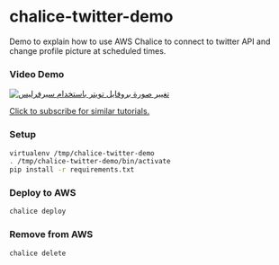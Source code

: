 # chalice-twitter-demo
Demo to explain how to use AWS Chalice to connect to twitter API and change profile picture at scheduled times.


### Video Demo

[![تغيير صورة بروفايل تويتر باستخدام سيرفرليس](https://media-exp1.licdn.com/dms/image/sync/C4D27AQGhRRLLt1uRig/articleshare-shrink_800/0/1635109904026?e=1635318000&v=beta&t=XK3JiXmepgi05u6sqsi3M-nsmkx973RCt7XwMmnpslo)](https://www.youtube.com/watch?v=oCWC3bYqRLA "تغيير صورة بروفايل تويتر باستخدام سيرفرليس")

[Click to subscribe for similar tutorials.](http://learn.me2resh.com)

### Setup
```bash
virtualenv /tmp/chalice-twitter-demo
. /tmp/chalice-twitter-demo/bin/activate 
pip install -r requirements.txt
```

### Deploy to AWS
```bash
chalice deploy
```

### Remove from AWS
```bash
chalice delete
```